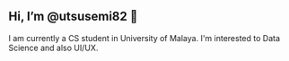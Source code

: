 ## Hi, I’m @utsusemi82 👋

I am currently a CS student in University of Malaya. I'm interested to Data Science and also UI/UX. 



<!---
utsusemi82/utsusemi82 is a ✨ special ✨ repository because its `README.md` (this file) appears on your GitHub profile.
You can click the Preview link to take a look at your changes.
--->
